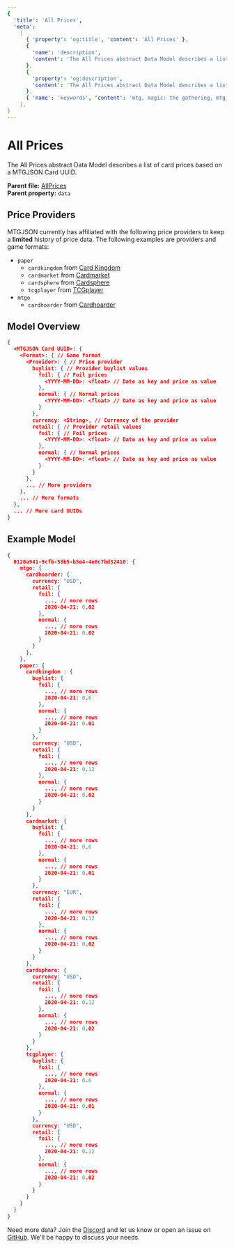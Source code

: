 ```yaml
---
{
  'title': 'All Prices',
  'meta':
    [
      { 'property': 'og:title', 'content': 'All Prices' },
      {
        'name': 'description',
        'content': 'The All Prices abstract Data Model describes a list of card prices based on a MTGJSON Card UUID.',
      },
      {
        'property': 'og:description',
        'content': 'The All Prices abstract Data Model describes a list of card prices based on a MTGJSON Card UUID.',
      },
      { 'name': 'keywords', 'content': 'mtg, magic: the gathering, mtgjson, json, all prices, prices' },
    ],
}
---
```


# All Prices

The All Prices abstract Data Model describes a list of card prices based on a MTGJSON Card UUID.

**Parent file:** [AllPrices](/downloads/all-files/#allprices)  
**Parent property:** `data`

## Price Providers

MTGJSON currently has affiliated with the following price providers to keep a **limited** history of price data. The following examples are providers and game formats:

- `paper`
  - `cardkingdom` from [Card Kingdom](https://www.cardkingdom.com?partner=mtgjson&utm_source=mtgjson&utm_medium=affiliate&utm_campaign=mtgjson)
  - `cardmarket` from [Cardmarket](https://www.cardmarket.com/en/Magic?utm_campaign=card_prices&utm_medium=text&utm_source=mtgjson)
  - `cardsphere` from [Cardsphere](https://www.cardsphere.com/)
  - `tcgplayer` from [TCGplayer](https://www.tcgplayer.com/?partner=mtgjson&utm_campaign=affiliate&utm_medium=mtgjson&utm_source=mtgjson)
- `mtgo`
  - `cardhoarder` from [Cardhoarder](https://www.cardhoarder.com/?affiliate_id=mtgjson&utm_source=mtgjson&utm_campaign=affiliate&utm_medium=card)

## Model Overview

```json
{
  <MTGJSON Card UUID>: {
    <Format>: { // Game format
      <Provider>: { // Price provider
        buylist: { // Provider buylist values
          foil: { // Foil prices
            <YYYY-MM-DD>: <float> // Date as key and price as value
          },
          normal: { // Normal prices
            <YYYY-MM-DD>: <float> // Date as key and price as value
          }
        },
        currency: <String>, // Currency of the provider
        retail: { // Provider retail values
          foil: { // Foil prices
            <YYYY-MM-DD>: <float> // Date as key and price as value
          },
          normal: { // Normal prices
            <YYYY-MM-DD>: <float> // Date as key and price as value
          }
        }
      },
      ... // More providers
    },
    ... // More formats
  },
  ... // More card UUIDs
}
```

## Example Model

```json
{
  0120a941-9cfb-50b5-b5e4-4e0c7bd32410: {
    mtgo: {
      cardhoarder: {
        currency: "USD",
        retail: {
          foil: {
            ..., // more rows
            2020-04-21: 0.02
          },
          normal: {
            ..., // more rows
            2020-04-21: 0.02
          }
        }
      },
    },
    paper: {
      cardkingdom : {
        buylist: {
          foil: {
            ..., // more rows
            2020-04-21: 0.6
          },
          normal: {
            ..., // more rows
            2020-04-21: 0.01
          }
        },
        currency: "USD",
        retail: {
          foil: {
            ..., // more rows
            2020-04-21: 0.12
          },
          normal: {
            ..., // more rows
            2020-04-21: 0.02
          }
        }
      },
      cardmarket: {
        buylist: {
          foil: {
            ..., // more rows
            2020-04-21: 0.6
          },
          normal: {
            ..., // more rows
            2020-04-21: 0.01
          }
        },
        currency: "EUR",
        retail: {
          foil: {
            ..., // more rows
            2020-04-21: 0.12
          },
          normal: {
            ..., // more rows
            2020-04-21: 0.02
          }
        }
      },
      cardsphere: {
        currency: "USD",
        retail: {
          foil: {
            ..., // more rows
            2020-04-21: 0.12
          },
          normal: {
            ..., // more rows
            2020-04-21: 0.02
          }
        }
      },
      tcgplayer: {
        buylist: {
          foil: {
            ..., // more rows
            2020-04-21: 0.6
          },
          normal: {
            ..., // more rows
            2020-04-21: 0.01
          }
        },
        currency: "USD",
        retail: {
          foil: {
            ..., // more rows
            2020-04-21: 0.12
          },
          normal: {
            ..., // more rows
            2020-04-21: 0.02
          }
        }
      }
    }
  }
}
```

Need more data? Join the [Discord](https://mtgjson.com/discord) and let us know or open an issue on [GitHub](https://github.com/mtgjson/mtgjson/issues). We'll be happy to discuss your needs.
